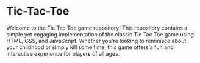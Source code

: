 # Tic-Tac-Toe
Welcome to the Tic Tac Toe game repository! This repository contains a simple yet engaging implementation of the classic Tic Tac Toe game using HTML, CSS, and JavaScript. Whether you're looking to reminisce about your childhood or simply kill some time, this game offers a fun and interactive experience for players of all ages.
